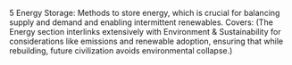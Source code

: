 5 Energy Storage: Methods to store energy, which is crucial for balancing supply and demand and enabling intermittent renewables. Covers:
(The Energy section interlinks extensively with Environment & Sustainability for considerations like emissions and renewable adoption, ensuring that while rebuilding, future civilization avoids environmental collapse.)